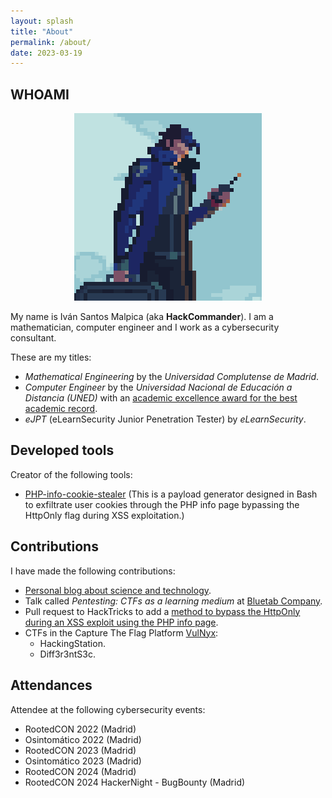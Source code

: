 ```yaml
---
layout: splash
title: "About"
permalink: /about/
date: 2023-03-19
---
```


## WHOAMI
<p align="center">
<img src="/assets/images/avatar.png">
</p>

My name is Iván Santos Malpica (aka **HackCommander**). I am a mathematician, computer engineer and I work as a cybersecurity consultant.

These are my titles:

- *Mathematical Engineering* by the *Universidad Complutense de Madrid*.
- *Computer Engineer* by the *Universidad Nacional de Educación a Distancia (UNED)* with an [academic excellence award for the best academic record](https://www.uned.es/universidad/inicio/en/dam/jcr:cce5225c-d7ec-4f9b-a0dd-8bb75d26c857/Listado%20PROVISIONAL%20de%20premiados%20titulaci%C3%B3n%202024.v2.pdf).
- *eJPT* (eLearnSecurity Junior Penetration Tester) by *eLearnSecurity*.

## Developed tools
Creator of the following tools:

- [PHP-info-cookie-stealer](https://github.com/HackCommander/PHP-info-cookie-stealer) (This is a payload generator designed in Bash to exfiltrate user cookies through the PHP info page bypassing the HttpOnly flag during XSS exploitation.)

## Contributions
I have made the following contributions:

- [Personal blog about science and technology](https://hackcommander.github.io/).
- Talk called *Pentesting: CTFs as a learning medium* at [Bluetab Company](https://www.bluetab.net/es/).
- Pull request to HackTricks to add a [method to bypass the HttpOnly during an XSS exploit using the PHP info page](https://book.hacktricks.xyz/pentesting-web/hacking-with-cookies).
- CTFs in the Capture The Flag Platform [VulNyx](https://vulnyx.com/):
  - HackingStation.
  - Diff3r3ntS3c.

## Attendances
Attendee at the following cybersecurity events:

- RootedCON 2022 (Madrid)
- Osintomático 2022 (Madrid)
- RootedCON 2023 (Madrid)
- Osintomático 2023 (Madrid)
- RootedCON 2024 (Madrid)
- RootedCON 2024 HackerNight - BugBounty (Madrid)
